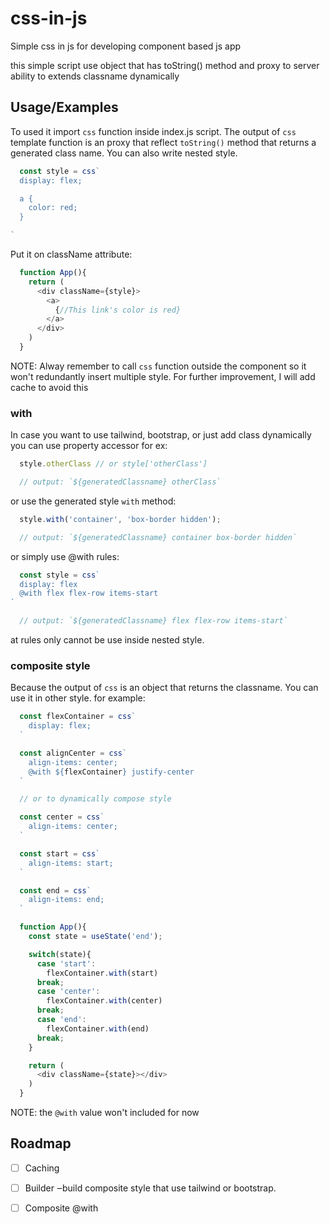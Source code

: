# css-in-js
Simple css in js for developing component based js app

this simple script use object that has toString() method and proxy to server ability to extends classname dynamically

## Usage/Examples

To used it import `css` function inside index.js script. The output of `css` template function is an proxy that reflect `toString()` method
that returns a generated class name. You can also write nested style.

```javascript
  const style = css`
  display: flex;

  a {
    color: red;
  }

`
```


Put it on className attribute:

```javascript
  function App(){
    return (
      <div className={style}>
        <a>
          {//This link's color is red}
        </a>
      </div>
    )
  }

```

NOTE: Alway remember to call `css` function outside the component so it won't redundantly insert multiple style.
For further improvement, I will add cache to avoid this

### with
In case you want to use tailwind, bootstrap, or just add class dynamically you can use property accessor for ex:

```javascript
  style.otherClass // or style['otherClass']

  // output: `${generatedClassname} otherClass`
```

or use the generated style `with` method:

```javascript
  style.with('container', 'box-border hidden');

  // output: `${generatedClassname} container box-border hidden`
```

or simply use @with rules:

```javascript
  const style = css`
  display: flex
  @with flex flex-row items-start
`

  // output: `${generatedClassname} flex flex-row items-start`
```
at rules only cannot be use inside nested style.

### composite style

Because the output of `css` is an object that returns the classname.
You can use it in other style. for example:
```javascript
  const flexContainer = css`
    display: flex;
  `

  const alignCenter = css`
    align-items: center;
    @with ${flexContainer} justify-center
  `

  // or to dynamically compose style

  const center = css`
    align-items: center;
  `

  const start = css`
    align-items: start;
  `

  const end = css`
    align-items: end;
  `

  function App(){
    const state = useState('end');

    switch(state){
      case 'start':
        flexContainer.with(start)
      break;
      case 'center':
        flexContainer.with(center)
      break;
      case 'end':
        flexContainer.with(end)
      break;
    }

    return (
      <div className={state}></div>
    )
  }

```

NOTE: the `@with` value won't included for now
## Roadmap

- [ ] Caching

- [ ] Builder ‒build composite style that use tailwind or bootstrap.

- [ ] Composite @with

